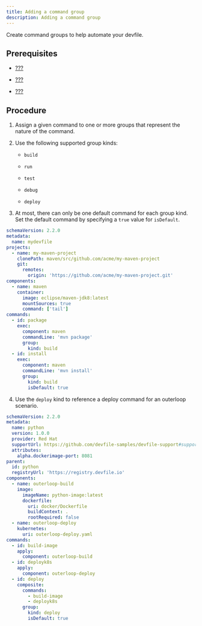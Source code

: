 ```yaml
---
title: Adding a command group
description: Adding a command group
---
```


Create command groups to help automate your devfile.

## Prerequisites

- [???](#adding-schema-version-to-a-devfile.adoc)

- [???](#adding-a-name-to-a-devfile.adoc)

- [???](#adding-projects-to-a-devfile.adoc)

## Procedure

1.  Assign a given command to one or more groups that represent the
    nature of the command.

2.  Use the following supported group kinds:

    - `build`

    - `run`

    - `test`

    - `debug`

    - `deploy`

3.  At most, there can only be one default command for each group kind.
    Set the default command by specifying a `true` value for
    `isDefault`.

```yaml
schemaVersion: 2.2.0
metadata:
  name: mydevfile
projects:
  - name: my-maven-project
    clonePath: maven/src/github.com/acme/my-maven-project
    git:
      remotes:
        origin: 'https://github.com/acme/my-maven-project.git'
components:
  - name: maven
    container:
      image: eclipse/maven-jdk8:latest
      mountSources: true
      command: ['tail']
commands:
  - id: package
    exec:
      component: maven
      commandLine: 'mvn package'
      group:
        kind: build
  - id: install
    exec:
      component: maven
      commandLine: 'mvn install'
      group:
        kind: build
        isDefault: true
```

4.  Use the `deploy` kind to reference a deploy command for an outerloop
    scenario.

```yaml
schemaVersion: 2.2.0
metadata:
  name: python
  version: 1.0.0
  provider: Red Hat
  supportUrl: https://github.com/devfile-samples/devfile-support#support-information
  attributes:
    alpha.dockerimage-port: 8081
parent:
  id: python
  registryUrl: 'https://registry.devfile.io'
components:
  - name: outerloop-build
    image:
      imageName: python-image:latest
      dockerfile:
        uri: docker/Dockerfile
        buildContext: .
        rootRequired: false
  - name: outerloop-deploy
    kubernetes:
      uri: outerloop-deploy.yaml
commands:
  - id: build-image
    apply:
      component: outerloop-build
  - id: deployk8s
    apply:
      component: outerloop-deploy
  - id: deploy
    composite:
      commands:
        - build-image
        - deployk8s
      group:
        kind: deploy
        isDefault: true
```
